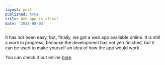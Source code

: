 ```yaml
---
layout: post
published: true
title: Web app is alive!
date: '2018-08-03'
---
```


It has not been easy, but, finally, we got a web app available online. It is still a work in progress, because the development has not yen finished, but it can be used to make yourself an idea of how the app would work.

You can check it out online [here](http://35.187.57.43:3000/).
